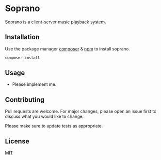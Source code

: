 # Soprano

Soprano is a client-server music playback system.

## Installation

Use the package manager [composer](https://getcomposer.org/) & [npm](https://www.npmjs.com/) to install soprano.

```bash
composer install
```

## Usage

-   Please implement me.

## Contributing

Pull requests are welcome. For major changes, please open an issue first to discuss what you would like to change.

Please make sure to update tests as appropriate.

## License

[MIT](https://choosealicense.com/licenses/mit/)
